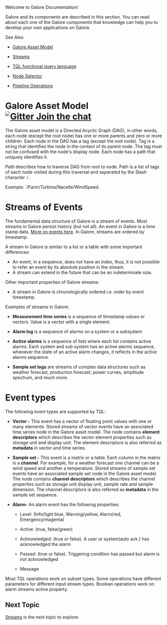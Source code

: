  
Welcome to Galore Documentation! 

Galore and its components are described in this section. You can read about each one of the Galore components that knowledge can help you to develop your own applications on Galore.

See Also

  - [Galore Asset Model](#Galore-Documentation)

  - [Streams](Galore-Documentation/streams.md)

  - [TQL functional query language](Galore-Documentation/TQL%20Syntax.md)

  - [Node Selector](Galore-Documentation/Node%20Selector.md)
 
  - [Pipeline Operations](Galore-Documentation/Pipeline%20Operations.md)


# Galore Asset Model [![Gitter Join the chat](https://badges.gitter.im/Join%20Chat.svg)](https://gitter.im/kognifai/Lobby)


The Galore asset model is a Directed Acyclic Graph (DAG), in other words, each node (except the root node) has one or more parents and zero or more children. Each node in the DAG has a tag (except the root node). Tag is a string that identifies the node in the context of its parent node. The tag must not be confused with the node's display node. Each node has a path that uniquely identifies it. 

Path describes how to traverse DAG from root to node. Path is a list of tags of each node visited during this traversal and separated by the Slash character `/`.

Example: `/Farm/Turbine/Nacelle/WindSpeed.

# Streams of Events

The fundamental data structure of Galore is a stream of events. Most streams in Galore persist history (but not all). An event in Galore is a time stamp data. [More on events here](#event-types). In Galore, streams are ordered by timestamp.

A stream in Galore is similar to a list or a table with some important differences:

-   An event, in a sequence, does not have an index, thus, it is not possible to
    refer an event by its absolute position in the stream.
-   A stream can extend in the future that can be an indeterminate size.

Other important properties of Galore streams:

-   A stream in Galore is chronologically ordered i.e. order by event timestamp.

Examples of streams in Galore:

-  **Measurement time series** is a sequence of timestamp values or vectors. Value is a vector with a single element.

-  **Alarm log** is a sequence of alarms on a system or a subsystem

- **Active alarms** is a sequence of lists where each list contains active alarms. Each system and sub system has an active alarms sequence, whenever the state of an active alarm changes, it reflects in the active alarms sequence.

-  **Sample set logs** are streams of complex data structures such as weather forecast, production forecast, power curves,           amplitude spectrum, and much more.

# Event types 

The following event types are supported by TQL:

-   **Vector -** This event has a vector of floating point values with one or many elements. Stored streams of vector events have an associated time series node in the Galore asset model. The node contains **element descriptors** which describes the vector element properties such as storage unit and display unit. The element descriptors is also referred as **metadata** in vector and time series.

-   **Sample set -** This event is a matrix or a table. Each column in the matrix is a **channel**. 
      For example,  for a weather forecast one channel can be a wind speed and another a temperature. 
    Stored streams of sample set events have an associated sample set node in the Galore asset model. The node contains **channel descriptors** which describes the channel properties such as storage unit display unit, sample rate and sample dimension. The channel descriptors is also referred as **metadata** in the sample set sequence.

-   **Alarm-** An alarm event has the following properties:

    -   Level: (Info/light blue, Warning/yellow, Alarm/red,
        Emergency/magenta)

    -   Active: (true, false/green)

    -   Acknowledged: (true or false). A user or system(auto ack.) has
        acknowledged the alarm

    -   Passed: (true or false). Triggering condition has passed but
        alarm is not acknowledged

    -   Message

Most TQL operations work on subset types. Some operations have different parameters for different input stream types. Boolean
operations work on alarm streams active property.

## Next Topic
[Streams](streams.md) is the next topic to explore. 
